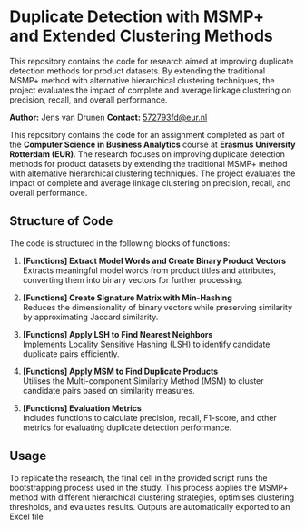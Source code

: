 # Duplicate Detection with MSMP+ and Extended Clustering Methods

This repository contains the code for research aimed at improving duplicate detection methods for product datasets. By extending the traditional MSMP+ method with alternative hierarchical clustering techniques, the project evaluates the impact of complete and average linkage clustering on precision, recall, and overall performance.

**Author:** Jens van Drunen 
**Contact:** 572793fd@eur.nl

This repository contains the code for an assignment completed as part of the **Computer Science in Business Analytics** course at **Erasmus University Rotterdam (EUR)**. The research focuses on improving duplicate detection methods for product datasets by extending the traditional MSMP+ method with alternative hierarchical clustering techniques. The project evaluates the impact of complete and average linkage clustering on precision, recall, and overall performance.


## Structure of Code

The code is structured in the following blocks of functions:

1. **[Functions] Extract Model Words and Create Binary Product Vectors**  
   Extracts meaningful model words from product titles and attributes, converting them into binary vectors for further processing.

2. **[Functions] Create Signature Matrix with Min-Hashing**  
   Reduces the dimensionality of binary vectors while preserving similarity by approximating Jaccard similarity.

3. **[Functions] Apply LSH to Find Nearest Neighbors**  
   Implements Locality Sensitive Hashing (LSH) to identify candidate duplicate pairs efficiently.

4. **[Functions] Apply MSM to Find Duplicate Products**  
   Utilises the Multi-component Similarity Method (MSM) to cluster candidate pairs based on similarity measures.

5. **[Functions] Evaluation Metrics**  
   Includes functions to calculate precision, recall, F1-score, and other metrics for evaluating duplicate detection performance.

## Usage

To replicate the research, the final cell in the provided script runs the bootstrapping process used in the study. This process applies the MSMP+ method with different hierarchical clustering strategies, optimises clustering thresholds, and evaluates results. Outputs are automatically exported to an Excel file
